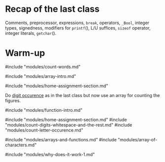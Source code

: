# Recap of the last class

Comments, preprocessor, expressions, `break`, operators, `_Bool`, integer types,
signedness, modifiers for `printf`(), L/U suffices, `sizeof` operator, integer
literals, `getchar`().

# Warm-up

#include "modules/count-words.md"

#include "modules/array-intro.md"

#include "modules/home-assignment-section.md"

Do [digit occurence](/modules/count-digit-occurence.md) as in the last class but
now use an array for counting the figures.

#include "modules/function-intro.md"

#include "modules/home-assignment-section.md"
#include "modules/count-digits-whitespace-and-the-rest.md"
#include "modules/count-letter-occurence.md"

#include "modules/arrays-and-functions.md"
#include "modules/array-of-characters.md"

#include "modules/why-does-it-work-1.md"
